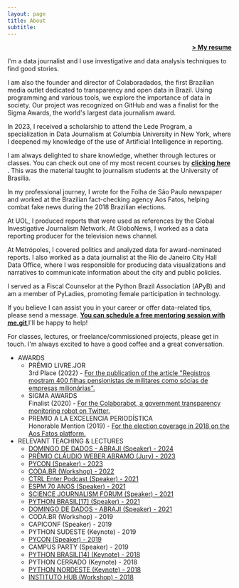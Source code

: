 ```yaml
---
layout: page
title: About
subtitle:
---
```

<span style="float: right;"><a href="{{ '/assets/curriculo_en.pdf' | prepend: site.baseurl }}"><strong>> My resume</strong></a></span>
<br>

<div class="coluna-container">
  <div class="coluna">
    <p>I'm a data journalist and I use investigative and data analysis techniques to find good stories.</p>
    <p>I am also the founder and director of Colaboradados, the first Brazilian media outlet dedicated to transparency and open data in Brazil. Using programming and various tools, we explore the importance of data in society. Our project was recognized on GitHub and was a finalist for the Sigma Awards, the world's largest data journalism award.</p>
    <p>In 2023, I received a scholarship to attend the Lede Program, a specialization in Data Journalism at Columbia University in New York, where I deepened my knowledge of the use of Artificial Intelligence in reporting.</p>
    <p>I am always delighted to share knowledge, whether through lectures or classes. You can check out one of my most recent courses by 
    <a href="https://juditecypreste.com/data%20journalism/2022/07/02/introdu%C3%A7%C3%A3o-jdd.html"><strong>clicking here</strong></a>
    . This was the material taught to journalism students at the University of Brasilia.</p>
    <p>In my professional journey, I wrote for the Folha de São Paulo newspaper and worked at the Brazilian fact-checking agency Aos Fatos, helping combat fake news during the 2018 Brazilian elections.</p>
    <p>At UOL, I produced reports that were used as references by the Global Investigative Journalism Network. At GloboNews, I worked as a data reporting producer for the television news channel.</p>
    <p>At Metrópoles, I covered politics and analyzed data for award-nominated reports. I also worked as a data journalist at the Rio de Janeiro City Hall Data Office, where I was responsible for producing data visualizations and narratives to communicate information about the city and public policies.</p>
    <p>I served as a Fiscal Counselor at the Python Brazil Association (APyB) and am a member of PyLadies, promoting female participation in technology.</p>
    <p>If you believe I can assist you in your career or offer data-related tips, please send a message. <a href='https://adplist.org/mentors/judite-cypreste?session=25241-mentorship-session'> <strong>You can schedule a free mentoring session with me.git </strong></a> I'll be happy to help!</p>
    <p>For classes, lectures, or freelance/commissioned projects, please get in touch. I'm always excited to have a good coffee and a great conversation.</p>
  </div>
  <div class="coluna">
    <ul>
      <li>AWARDS
        <ul>
          <li>PRÊMIO LIVRE.JOR <br> 3rd Place (2022) - <a href='https://ok.org.br/noticia/conheca-os-vencedores-do-premio-claudio-weber-de-jornalismo-de-dados/'> For the publication of the article "Registros mostram 400 filhas pensionistas de militares como sócias de empresas milionárias". </a></li>
          <li>SIGMA AWARDS <br> Finalist (2020) - <a href='https://ok.org.br/noticia/conheca-os-vencedores-do-premio-claudio-weber-de-jornalismo-de-dados/'> For the Colaborabot, a government transparency monitoring robot on Twitter. </a></li>
          <li>PREMIO A LA EXCELENCIA PERIODÍSTICA <br> Honorable Mention (2019) - <a href='https://ok.org.br/noticia/conheca-os-vencedores-do-premio-claudio-weber-de-jornalismo-de-dados/'> For the election coverage in 2018 on the Aos Fatos platform. </a></li>
        </ul>
      </li>
      <li>RELEVANT TEACHING & LECTURES
        <ul>
          <li> <a href='https://congresso.abraji.org.br/mesa/data-storytelling-no-jornalismo-como-contar-uma-historia-com-dados-alem-de-um-grafico-de-pizza'> DOMINGO DE DADOS - ABRAJI (Speaker) - 2024 </a></li>
          <li> <a href='https://premio.jornalismodedados.org/edicoes/2023/'> PRÊMIO CLÁUDIO WEBER ABRAMO (Jury) - 2023 </a></li>
          <li> <a href='https://us.pycon.org/2023/speaker/profile/29/'> PYCON (Speaker) - 2023 </a></li>
          <li> <a href='https://escoladedados.org/coda/coda2022/acessando-os-dados-da-cidade-maravilhosa-com-sql/'> CODA.BR (Workshop) - 2022 </a></li>
          <li> <a href='https://www.idp.edu.br/podcasts/ctrl-enter-14-jornalismo-e-ciencia-de-dados-com-judite-cypreste/'> CTRL Enter Podcast (Speaker) - 2021</a></li>
          <li> <a href='https://jornalismosp.espm.edu.br/espm-comemora-70-anos-e-promove-grande-evento-com-debates-e-palestras-online/'> ESPM 70 ANOS (Speaker) - 2021 </a></li>
          <li> <a href='https://sciencejf.com/slots/availability-and-confidence-in-data-during-a-pandemic/'> SCIENCE JOURNALISM FORUM (Speaker) - 2021 </a></li>
          <li> <a href='https://www.youtube.com/watch?v=NTcTfOcaD44&ab_channel=pythonbrasil'> PYTHON BRASIL[17] (Speaker) - 2021 </a></li>
          <li> <a href='https://eventos.congresse.me/ddadosabraji/edicoes/267-ddadosabraji---1-edicao'> DOMINGO DE DADOS - ABRAJI (Speaker) - 2021</a></li>
          <li> CODA.BR (Workshop) - 2019 </li>
          <li> CAPICONF (Speaker) - 2019 </li>
          <li> PYTHON SUDESTE (Keynote) - 2019 </li>
          <li> <a href='https://pyvideo.org/speaker/judite-macedo-cypreste.html'> PYCON (Speaker) - 2019</a></li>
          <li> CAMPUS PARTY (Speaker) - 2019 </li>
          <li> <a href='https://www.youtube.com/watch?v=O2IGkwiZluw&ab_channel=pythonbrasil'> PYTHON BRASIL[14] (Keynote) - 2018</a></li>
          <li> PYTHON CERRADO (Keynote) - 2018 </li>
          <li> <a href='https://2018.pythonnordeste.org/'> PYTHON NORDESTE (Keynote) - 2018</a></li>
          <li> <a href='https://pt-br.facebook.com/events/2362102900683584/permalink/2365075043719703/'> INSTITUTO HUB (Workshop) - 2018</a></li>
        </ul>
      </li>
    </ul>
  </div>
</div>
